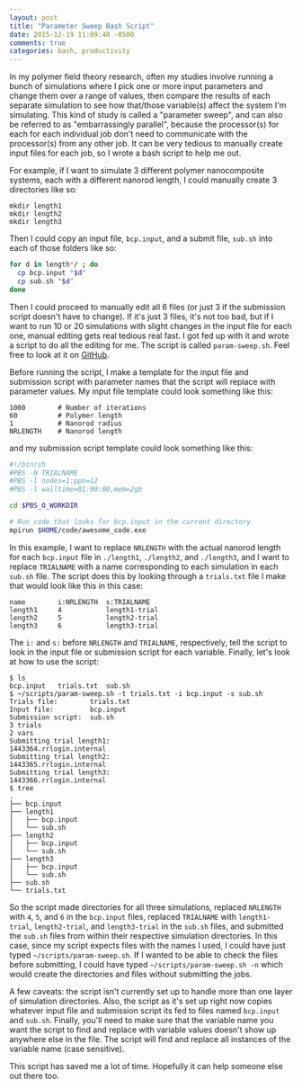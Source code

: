 ```yaml
---
layout: post
title: "Parameter Sweep Bash Script"
date: 2015-12-19 11:09:40 -0500
comments: true
categories: bash, productivity
---
```

In my polymer field theory research, often my studies involve running a bunch of simulations where I pick one or more input parameters and change them over a range of values, then compare the results of each separate simulation to see how that/those variable(s) affect the system I'm simulating. This kind of study is called a "parameter sweep", and can also be referred to as "embarrassingly parallel", because the processor(s) for each for each individual job don't need to communicate with the processor(s) from any other job. It can be very tedious to manually create input files for each job, so I wrote a bash script to help me out.

<!--more-->

For example, if I want to simulate 3 different polymer nanocomposite systems, each with a different nanorod length, I could manually create 3 directories like so:

```
mkdir length1
mkdir length2
mkdir length3
```

Then I could copy an input file, `bcp.input`, and a submit file, `sub.sh` into each of those folders like so:

```bash
for d in length*/ ; do
  cp bcp.input "$d"
  cp sub.sh "$d" 
done
```

Then I could proceed to manually edit all 6 files (or just 3 if the submission script doesn't have to change). If it's just 3 files, it's not too bad, but if I want to run 10 or 20 simulations with slight changes in the input file for each one, manual editing gets real tedious real fast. I got fed up with it and wrote a script to do all the editing for me. The script is called `param-sweep.sh`. Feel free to look at it on [GitHub](https://github.com/benlindsay/param-sweep.git).

Before running the script, I make a template for the input file and submission script with parameter names that the script will replace with parameter values. My input file template could look something like this:

```
1000        # Number of iterations
60          # Polymer length
1           # Nanorod radius
NRLENGTH    # Nanorod length
```

and my submission script template could look something like this:

```bash
#!/bin/sh
#PBS -N TRIALNAME
#PBS -l nodes=1:ppn=12
#PBS -l walltime=01:00:00,mem=2gb

cd $PBS_O_WORKDIR

# Run code that looks for bcp.input in the current directory
mpirun $HOME/code/awesome_code.exe
```

In this example, I want to replace `NRLENGTH` with the actual nanorod length for each `bcp.input` file in `./length1`, `./length2`, and `./length3`, and I want to replace `TRIALNAME` with a name corresponding to each simulation in each `sub.sh` file. The script does this by looking through a `trials.txt` file I make that would look like this in this case:

```plain
name        i:NRLENGTH  s:TRIALNAME
length1     4           length1-trial
length2     5           length2-trial
length3     6           length3-trial
```

The `i:` and `s:` before `NRLENGTH` and `TRIALNAME`, respectively, tell the script to look in the input file or submission script for each variable. Finally, let's look at how to use the script:

```plain
$ ls
bcp.input   trials.txt  sub.sh
$ ~/scripts/param-sweep.sh -t trials.txt -i bcp.input -s sub.sh
Trials file:        trials.txt 
Input file:         bcp.input
Submission script:  sub.sh
3 trials
2 vars
Submitting trial length1:
1443364.rrlogin.internal
Submitting trial length2:
1443365.rrlogin.internal
Submitting trial length3:
1443366.rrlogin.internal
$ tree
.
├── bcp.input
├── length1
│   ├── bcp.input
│   └── sub.sh
├── length2
│   ├── bcp.input
│   └── sub.sh
├── length3
│   ├── bcp.input
│   └── sub.sh
├── sub.sh
└── trials.txt
```

So the script made directories for all three simulations, replaced `NRLENGTH` with `4`, `5`, and `6` in the `bcp.input` files, replaced `TRIALNAME` with `length1-trial`, `length2-trial`, and `length3-trial` in the `sub.sh` files, and submitted the `sub.sh` files from within their respective simulation directories. In this case, since my script expects files with the names I used, I could have just typed `~/scripts/param-sweep.sh`. If I wanted to be able to check the files before submitting, I could have typed `~/scripts/param-sweep.sh -n` which would create the directories and files without submitting the jobs.

A few caveats: the script isn't currently set up to handle more than one layer of simulation directories. Also, the script as it's set up right now copies whatever input file and submission script its fed to files named `bcp.input` and `sub.sh`. Finally, you'll need to make sure that the variable name you want the script to find and replace with variable values doesn't show up anywhere else in the file. The script will find and replace all instances of the variable name (case sensitive).

This script has saved me a lot of time. Hopefully it can help someone else out there too.

